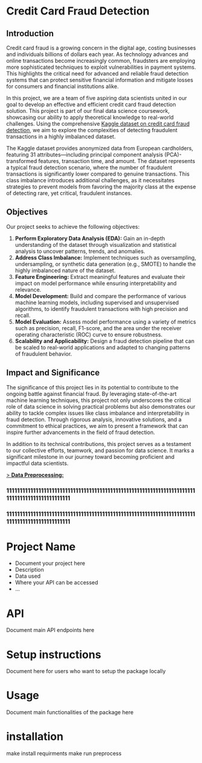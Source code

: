 
# Credit Card Fraud Detection

## Introduction

Credit card fraud is a growing concern in the digital age, costing businesses and individuals billions of dollars each year. As technology advances and online transactions become increasingly common, fraudsters are employing more sophisticated techniques to exploit vulnerabilities in payment systems. This highlights the critical need for advanced and reliable fraud detection systems that can protect sensitive financial information and mitigate losses for consumers and financial institutions alike.

In this project, we are a team of five aspiring data scientists united in our goal to develop an effective and efficient credit card fraud detection solution. This project is part of our final data science coursework, showcasing our ability to apply theoretical knowledge to real-world challenges. Using the comprehensive [Kaggle dataset on credit card fraud detection](https://www.kaggle.com/datasets/mlg-ulb/creditcardfraud/code?datasetId=310&sortBy=voteCount), we aim to explore the complexities of detecting fraudulent transactions in a highly imbalanced dataset.

The Kaggle dataset provides anonymized data from European cardholders, featuring 31 attributes—including principal component analysis (PCA)-transformed features, transaction time, and amount. The dataset represents a typical fraud detection scenario, where the number of fraudulent transactions is significantly lower compared to genuine transactions. This class imbalance introduces additional challenges, as it necessitates strategies to prevent models from favoring the majority class at the expense of detecting rare, yet critical, fraudulent instances.

## Objectives

Our project seeks to achieve the following objectives:
1. **Perform Exploratory Data Analysis (EDA):** Gain an in-depth understanding of the dataset through visualization and statistical analysis to uncover patterns, trends, and anomalies.
2. **Address Class Imbalance:** Implement techniques such as oversampling, undersampling, or synthetic data generation (e.g., SMOTE) to handle the highly imbalanced nature of the dataset.
3. **Feature Engineering:** Extract meaningful features and evaluate their impact on model performance while ensuring interpretability and relevance.
4. **Model Development:** Build and compare the performance of various machine learning models, including supervised and unsupervised algorithms, to identify fraudulent transactions with high precision and recall.
5. **Model Evaluation:** Assess model performance using a variety of metrics such as precision, recall, F1-score, and the area under the receiver operating characteristic (ROC) curve to ensure robustness.
6. **Scalability and Applicability:** Design a fraud detection pipeline that can be scaled to real-world applications and adapted to changing patterns of fraudulent behavior.

## Impact and Significance

The significance of this project lies in its potential to contribute to the ongoing battle against financial fraud. By leveraging state-of-the-art machine learning techniques, this project not only underscores the critical role of data science in solving practical problems but also demonstrates our ability to tackle complex issues like class imbalance and interpretability in fraud detection. Through rigorous analysis, innovative solutions, and a commitment to ethical practices, we aim to present a framework that can inspire further advancements in the field of fraud detection.

In addition to its technical contributions, this project serves as a testament to our collective efforts, teamwork, and passion for data science. It marks a significant milestone in our journey toward becoming proficient and impactful data scientists.



[> **Data Preprocessing:**](./README_Files/Preprocessing.md)


### 11111111111111111111111111111111111111111111111111111111111111111111111111111111111111111111111
### 11111111111111111111111111111111111111111111111111111111111111111111111111111111111111111111111










































# Project Name
- Document your project here
- Description
- Data used
- Where your API can be accessed
- ...

# API
Document main API endpoints here

# Setup instructions
Document here for users who want to setup the package locally

# Usage
Document main functionalities of the package here


# installation

make install requirments
make run preprocess

